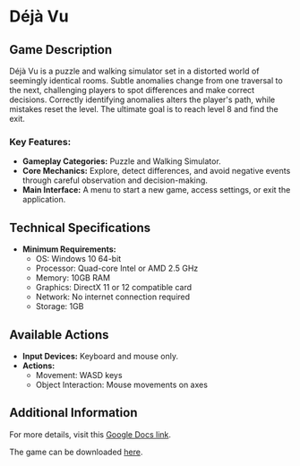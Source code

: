 # Déjà Vu

## Game Description
Déjà Vu is a puzzle and walking simulator set in a distorted world of seemingly identical rooms. Subtle anomalies change from one traversal to the next, challenging players to spot differences and make correct decisions. Correctly identifying anomalies alters the player's path, while mistakes reset the level. The ultimate goal is to reach level 8 and find the exit.

### Key Features:
- **Gameplay Categories:** Puzzle and Walking Simulator.
- **Core Mechanics:** Explore, detect differences, and avoid negative events through careful observation and decision-making.
- **Main Interface:** A menu to start a new game, access settings, or exit the application.

## Technical Specifications
- **Minimum Requirements:**
  - OS: Windows 10 64-bit
  - Processor: Quad-core Intel or AMD 2.5 GHz
  - Memory: 10GB RAM
  - Graphics: DirectX 11 or 12 compatible card
  - Network: No internet connection required
  - Storage: 1GB

## Available Actions
- **Input Devices:** Keyboard and mouse only.
- **Actions:**
  - Movement: WASD keys
  - Object Interaction: Mouse movements on axes

## Additional Information
For more details, visit this <a href="https://docs.google.com/document/d/1qMShb1KKxOqdayj1v5zit8lm3DB6fAwS4UB9EkHa7mk/edit?usp=sharing">Google Docs link</a>.

The game can be downloaded <a href="https://mega.nz/file/rmBUgTYI#KHmgrAW3fdfbr3g0xMS9UqNhNpAw09HuK2iegIrdFu0">here</a>.
